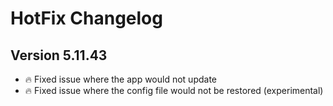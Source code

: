 ﻿# HotFix Changelog
## Version 5.11.43
- 🔥 Fixed issue where the app would not update
- 🔥 Fixed issue where the config file would not be restored (experimental)